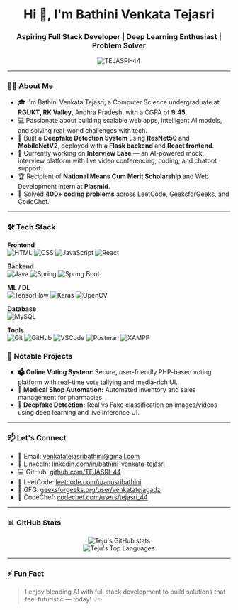 <h1 align="center">Hi 👋, I'm Bathini Venkata Tejasri</h1>
<h3 align="center">Aspiring Full Stack Developer | Deep Learning Enthusiast | Problem Solver</h3>

<p align="center">
  <img src="https://komarev.com/ghpvc/?username=TEJASRI-44&label=Profile%20views&color=0e75b6&style=flat" alt="TEJASRI-44" />
</p>

---

### 👩‍💻 About Me

- 🎓 I'm Bathini Venkata Tejasri, a Computer Science undergraduate at **RGUKT, RK Valley**, Andhra Pradesh, with a CGPA of **9.45**.
- 💻 Passionate about building scalable web apps, intelligent AI models, and solving real-world challenges with tech.
- 🤖 Built a **Deepfake Detection System** using **ResNet50** and **MobileNetV2**, deployed with a **Flask backend** and **React frontend**.
- 🚀 Currently working on **Interview Ease** — an AI-powered mock interview platform with live video conferencing, coding, and chatbot support.
- 🏆 Recipient of **National Means Cum Merit Scholarship** and Web Development intern at **Plasmid**.
- 🧩 Solved **400+ coding problems** across LeetCode, GeeksforGeeks, and CodeChef.

---
### 🛠️ Tech Stack

**Frontend**  
![HTML](https://img.shields.io/badge/HTML5-E34F26?style=flat&logo=html5&logoColor=white)
![CSS](https://img.shields.io/badge/CSS3-1572B6?style=flat&logo=css3&logoColor=white)
![JavaScript](https://img.shields.io/badge/JavaScript-F7DF1E?style=flat&logo=javascript&logoColor=black)
![React](https://img.shields.io/badge/React-20232A?style=flat&logo=react&logoColor=61DAFB)

**Backend**  
![Java](https://img.shields.io/badge/Java-ED8B00?style=flat&logo=java&logoColor=white)
![Spring](https://img.shields.io/badge/Spring-6DB33F?style=flat&logo=spring&logoColor=white)
![Spring Boot](https://img.shields.io/badge/Spring%20Boot-6DB33F?style=flat&logo=spring-boot&logoColor=white)

**ML / DL**  
![TensorFlow](https://img.shields.io/badge/TensorFlow-FF6F00?style=flat&logo=tensorflow&logoColor=white)
![Keras](https://img.shields.io/badge/Keras-D00000?style=flat&logo=keras&logoColor=white)
![OpenCV](https://img.shields.io/badge/OpenCV-5C3EE8?style=flat&logo=opencv&logoColor=white)

**Database**  
![MySQL](https://img.shields.io/badge/MySQL-4479A1?style=flat&logo=mysql&logoColor=white)

**Tools**  
![Git](https://img.shields.io/badge/Git-F05032?style=flat&logo=git&logoColor=white)
![GitHub](https://img.shields.io/badge/GitHub-181717?style=flat&logo=github&logoColor=white)
![VSCode](https://img.shields.io/badge/VSCode-007ACC?style=flat&logo=visual-studio-code&logoColor=white)
![Postman](https://img.shields.io/badge/Postman-FF6C37?style=flat&logo=postman&logoColor=white)
![XAMPP](https://img.shields.io/badge/XAMPP-FB7A24?style=flat&logo=xampp&logoColor=white)


### 📂 Notable Projects

- **🗳️ Online Voting System:** Secure, user-friendly PHP-based voting platform with real-time vote tallying and media-rich UI.
- **🏥 Medical Shop Automation:** Automated inventory and sales management for pharmacies.
- **🧠 Deepfake Detection:** Real vs Fake classification on images/videos using deep learning and live inference UI.

---

### 📫 Let's Connect

- 📧 Email: [venkatatejasribathini@gmail.com](mailto:venkatatejasribathini@gmail.com)  
- 💼 LinkedIn: [linkedin.com/in/bathini-venkata-tejasri](https://www.linkedin.com/in/bathini-venkata-tejasri)  
- 💻 GitHub: [github.com/TEJASRI-44](https://github.com/TEJASRI-44)  
- 🧠 LeetCode: [leetcode.com/u/anusribathini](https://leetcode.com/u/anusribathini)  
- 🧠 GFG: [geeksforgeeks.org/user/venkatatejagadz](https://www.geeksforgeeks.org/user/venkatatejagadz)  
- 🧠 CodeChef: [codechef.com/users/tejasri_44](https://www.codechef.com/users/tejasri_44)

---

### 📊 GitHub Stats

<p align="center">
  <img src="https://github-readme-stats.vercel.app/api?username=TEJASRI-44&show_icons=true&theme=radical" alt="Teju's GitHub stats" />
  <br/>
  <img src="https://github-readme-stats.vercel.app/api/top-langs/?username=TEJASRI-44&layout=compact&theme=radical" alt="Teju's Top Languages" />
</p>

---

### ⚡ Fun Fact

> I enjoy blending AI with full stack development to build solutions that feel futuristic — today! 💡✨
